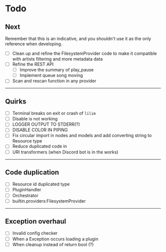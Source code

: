 # Todo
## Next
Remember that this is an indicative, and you shouldn't use it as the only reference when developing.

- [ ] Clean up and refine the FilesystemProvider code to make it compatible with artists filtering and more metadata data
- [ ] Refine the REST API
  - [ ] Improve the summary of play_pause
  - [ ] Implement queue song moving
- [ ] Scan and rescan function in any provider

---

## Quirks
 - [ ] Terminal breaks on exit or crash of `lilim`
 - [ ] Disable is not working
 - [ ] LOGGER OUTPUT TO STDERR(?)
 - [ ] DISABLE COLOR IN PIPING
 - [ ] Fix circular import in nodes and models and add converting string to Resource type
 - [ ] Reduce duplicated code in
 - [ ] URI transformers (when Discord bot is in the works)

---

## Code duplication
 - [ ] Resource id duplicated type
- [ ] PluginHandler
- [ ] Orchestrator
- [ ] builtin.providers:FilesystemProvider

---

## Exception overhaul
 - [ ] Invalid config checker
 - [ ] When a Exception occurs loading a plugin
 - [ ] When cleanup instead of return bool (?)
